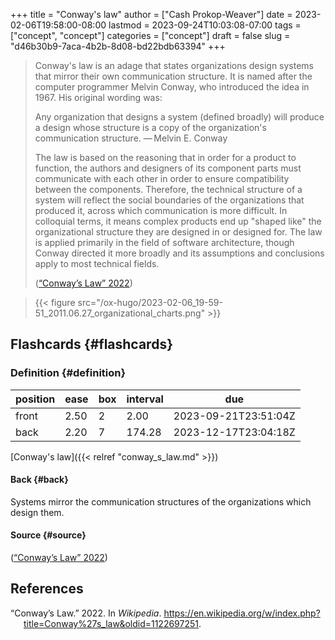 +++
title = "Conway's law"
author = ["Cash Prokop-Weaver"]
date = 2023-02-06T19:58:00-08:00
lastmod = 2023-09-24T10:03:08-07:00
tags = ["concept", "concept"]
categories = ["concept"]
draft = false
slug = "d46b30b9-7aca-4b2b-8d08-bd22bdb63394"
+++

> Conway's law is an adage that states organizations design systems that mirror their own communication structure. It is named after the computer programmer Melvin Conway, who introduced the idea in 1967. His original wording was:
>
> Any organization that designs a system (defined broadly) will produce a design whose structure is a copy of the organization's communication structure.
> — Melvin E. Conway
>
> The law is based on the reasoning that in order for a product to function, the authors and designers of its component parts must communicate with each other in order to ensure compatibility between the components. Therefore, the technical structure of a system will reflect the social boundaries of the organizations that produced it, across which communication is more difficult. In colloquial terms, it means complex products end up "shaped like" the organizational structure they are designed in or designed for. The law is applied primarily in the field of software architecture, though Conway directed it more broadly and its assumptions and conclusions apply to most technical fields.
>
> (<a href="#citeproc_bib_item_1">“Conway’s Law” 2022</a>)

<!--quoteend-->

> {{< figure src="/ox-hugo/2023-02-06_19-59-51_2011.06.27_organizational_charts.png" >}}


## Flashcards {#flashcards}


### Definition {#definition}

| position | ease | box | interval | due                  |
|----------|------|-----|----------|----------------------|
| front    | 2.50 | 2   | 2.00     | 2023-09-21T23:51:04Z |
| back     | 2.20 | 7   | 174.28   | 2023-12-17T23:04:18Z |

[Conway's law]({{< relref "conway_s_law.md" >}})


#### Back {#back}

Systems mirror the communication structures of the organizations which design them.


#### Source {#source}

(<a href="#citeproc_bib_item_1">“Conway’s Law” 2022</a>)

## References

<style>.csl-entry{text-indent: -1.5em; margin-left: 1.5em;}</style><div class="csl-bib-body">
  <div class="csl-entry"><a id="citeproc_bib_item_1"></a>“Conway’s Law.” 2022. In <i>Wikipedia</i>. <a href="https://en.wikipedia.org/w/index.php?title=Conway%27s_law&oldid=1122697251">https://en.wikipedia.org/w/index.php?title=Conway%27s_law&#38;oldid=1122697251</a>.</div>
</div>
